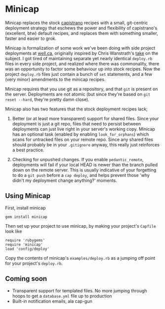 # Minicap

Minicap replaces the stock [capistrano](http://capify.org) recipes with a small, git-centric deployment strategy that eschews the power and flexibility of capistrano's (excellent, btw) default recipes, and replaces them with something smaller, faster and easier to grok.

Minicap is formalization of some work we've been doing with side project deployments at [well.ca](http://well.ca), originally inspired by Chris Wanstrath's [take](http://github.com/blog/470-deployment-script-spring-cleaning) on the subject. I got tired of maintaining separate yet nearly identical `deploy.rb` files in every side project, and realized where there was commonality, there was an opportunity to factor some behaviour up into stock recipes. Now the project `deploy.rb` files just contain a bunch of `set` statements, and a few (very minor) amendments to the minicap recipes.

Minicap requires that you use git as a repository, and that `git` is present
on the server. Deployments are not atomic (but since they're based on `git reset --hard`, they're pretty damn close). 

Minicap also has two features that the stock deployment recipes lack;

 1. Better (or at least more transparent) support for shared files. Since your deployment is just a git repo, files that need to persist between deployments can just live right in your server's working copy. Minicap has an optional task (enabled by enabling `look_for_orphans`) which scans for untracked files on your remote repo. Since any shared files should probably be in your `.gitignore` anyway, this really just reinforces a best practice. 

 2. Checking for unpushed changes. If you enable `pedantic_remote`, deployments will fail if your local HEAD is newer than the branch pulled down on the remote server. This is usually indicative of your forgetting to do a `git push` before a `cap deploy`, and helps prevent those 'why didn't my deployment change anything?' moments.

## Using Minicap

First, install minicap

    gem install minicap

Then set up your project to use minicap, by making your project's `Capfile` look like 
 
    require 'rubygems'
    require 'minicap'
    load 'config/deploy'

Copy the contents of minicap's `examples/deploy.rb` as a jumping off point for your project's `deploy.rb`.

## Coming soon

 * Transparent support for templated files. No more jumping through hoops to get a `database.yml` file up to production
 * Built-in notification emails, ala cap-gun
